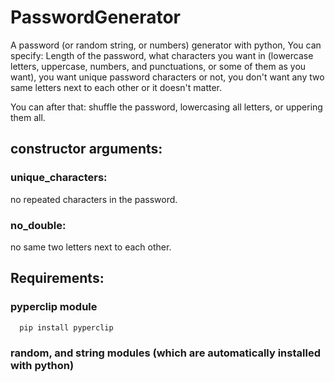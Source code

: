 # PasswordGenerator
A password (or random string, or numbers) generator with python,
You can specify: Length of the password, what characters you want in (lowercase letters, uppercase, numbers, and punctuations, or some of them as you want), you want unique password characters or not, you don't want any two same letters next to each other or it doesn't matter.

You can after that: shuffle the password, lowercasing all letters, or uppering them all.

## constructor arguments:
   ### unique_characters:
   no repeated characters in the password.
  ### no_double:
   no same two letters next to each other.
  
## Requirements:
   ### pyperclip module
      pip install pyperclip
   ### random, and string modules (which are automatically installed with python)
  
